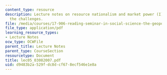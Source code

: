 ```yaml
---
content_type: resource
description: Lecture notes on resource nationalism and market power (I) - OPEC and
  the challenges.
file: /media/courses/17-906-reading-seminar-in-social-science-the-geopolitics-and-geoeconomics-of-global-energy-spring-2007/d9483b2a529fdc8dcf678ecf546e1e8a_lec05_03082007.pdf
file_type: application/pdf
learning_resource_types:
- Lecture Notes
ocw_type: OCWFile
parent_title: Lecture Notes
parent_type: CourseSection
resourcetype: Document
title: lec05_03082007.pdf
uid: d9483b2a-529f-dc8d-cf67-8ecf546e1e8a
---
```

